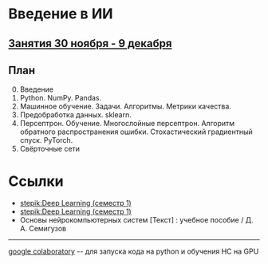 # Введение в ИИ

## [Занятия 30 ноября - 9 декабря](https://github.com/ivtipm/ML/dist2020/lessons.md)

## План
0. Введение
1. Python. NumPy. Pandas.
1. Машинное обучение. Задачи. Алгоритмы. Метрики качества.
1. Предобработка данных.  sklearn.
1. Персептрон. Обучение.  Многослойные персептрон. Алгоритм обратного распространения ошибки. Стохастический градиентный спуск. PyTorch.
1. Свёрточные сети


# Ссылки
- [stepik:Deep Learning (семестр 1)](https://stepik.org/course/65389/syllabus)
- [stepik:Deep Learning (семестр 1)](https://stepik.org/course/65855/syllabus)
- Основы нейрокомпьютерных систем [Текст] : учебное пособие / Д. А. Семигузов

***
[google colaboratory](https://colab.research.google.com) -- для запуска кода на python и обучения НС на GPU
